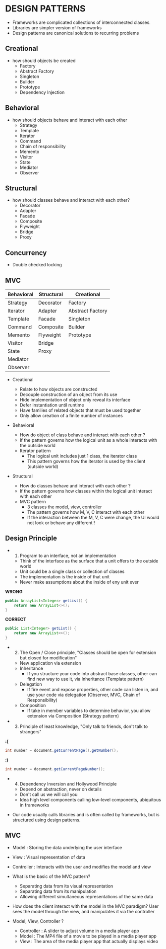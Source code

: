 # DESIGN PATTERNS

- Frameworks are complicated collections of interconnected classes.
- Libraries are simpler version of frameworks
- Design patterns are canonical solutions to recurring problems

## Creational
- how should objects be created
    - Factory
    - Abstract Factory
    - Singleton
    - Builder
    - Prototype
    - Dependency Injection

## Behavioral
- how should objects behave and interact with each other
    - Strategy
    - Template
    - Iterator
    - Command
    - Chain of responsibility
    - Memento
    - Visitor
    - State
    - Mediator
    - Observer

## Structural
- how should classes behave and interact with each other?
    - Decorator
    - Adapter
    - Facade
    - Composite
    - Flyweight
    - Bridge
    - Proxy

## Concurrency
- Double checked locking

## MVC

| Behavioral | Structural | Creational |
|---|---|---|
| Strategy | Decorator | Factory |
| Iterator | Adapter | Abstract Factory |
| Template | Facade | Singleton |
| Command | Composite | Builder |
| Memento | Flyweight | Prototype |
| Visitor | Bridge | |
| State | Proxy | |
| Mediator | | |
| Observer | | |

- Creational
    - Relate to how objects are constructed
    - Decouple construction of an object from its use
    - Hide implementation of object only reveal its interface
    - Defer instantiation until runtime
    - Have families of related objects that must be used together
    - Only allow creation of a finite number of instances

- Behavioral
    - How do object of class behave and interact with each other ?
    - If the pattern governs how the logical unit as a whole interacts with the outside world
    - Iterator pattern
        - The logical unit includes just 1 class, the iterator class
        - This pattern governs how the iterator is used by the client (outside world)

- Structural
    - How do classes behave and interact with each other ?
    - If the pattern governs how classes within the logical unit interact with each other
    - MVC pattern
        - 3 classes the model, view, controller
        - The pattern governs how M, V, C interact with each other
        - If the interaction between the M, V, C were change, the UI would not look or behave any different !

## Design Principle
- 1. Program to an interface, not an implementation
    - Think of the interface as the surface that a unit offers to the outside world
    - Unit could be a single class or collection of classes
    - The implementation is the inside of that unit
    - Never make assumptions about the inside of eny unit ever

**WRONG**
```java
public ArrayList<Integer> getList() {
    return new ArrayList<>();
}
```

**CORRECT**
```java
public List<Integer> getList() {
    return new ArrayList<>();
}
```

- 2. The Open / Close principle, "Classes should be open for extension but closed for modification"
    - New application via extension
    - Inheritance
        - If you structure your code into abstract base classes, other can find new way to use it, via Inheritance (Template pattern)
    - Delegation
        - If fire event and expose properties, other code can listen in, and use your code via delegation (Observer, MVC, Chain of Responsibility)
    - Composition
        - If take in member variables to determine behavior, you allow extension via Composition (Strategy pattern)

- 3. Principle of least knowledge, "Only talk to friends, don't talk to strangers"

**:(**
```java
int number = document.getCurrentPage().getNumber();
```

**:)**
```java
int number = document.getCurrentPageNumber();
```

- 4. Dependency Inversion and Hollywood Principle
    - Depend on abstraction, never on details
    - Don't call us we will call you
    - Idea high level components calling low-level components, ubiquitous in frameworks

- Our code usually calls libraries and is often called by frameworks, but is structured using design patterns.


## MVC

- Model : Storing the data underlying the user interface
- View : Visual representation of data
- Controller : Interacts with the user and modifies the model and view

- What is the basic of the MVC pattern?
    - Separating data from its visual representation
    - Separating data from its manipulation
    - Allowing different simultaneous representations of the same data

- How does the client interact with the model in the MVC paradigm?
User sees the model through the view, and manipulates it via the controller

- Model, View, Controller ?
    - Controller : A slider to adjust volume in a media player app
    - Model : The MP4 file of a movie to be played in a media player app
    - View : The area of the media player app that actually displays video






















